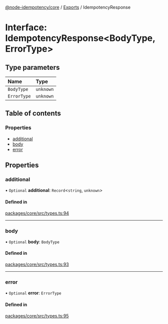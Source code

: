 [@node-idempotency/core](../README.md) / [Exports](../modules.md) / IdempotencyResponse

# Interface: IdempotencyResponse\<BodyType, ErrorType\>

## Type parameters

| Name        | Type      |
| :---------- | :-------- |
| `BodyType`  | `unknown` |
| `ErrorType` | `unknown` |

## Table of contents

### Properties

- [additional](IdempotencyResponse.md#additional)
- [body](IdempotencyResponse.md#body)
- [error](IdempotencyResponse.md#error)

## Properties

### additional

• `Optional` **additional**: `Record`\<`string`, `unknown`\>

#### Defined in

[packages/core/src/types.ts:94](https://github.com/mahendraHegde/idempotent-http/blob/7f08fdae1302a799af29559614eee1e2c94cb6f7/packages/core/src/types.ts#L94)

---

### body

• `Optional` **body**: `BodyType`

#### Defined in

[packages/core/src/types.ts:93](https://github.com/mahendraHegde/idempotent-http/blob/7f08fdae1302a799af29559614eee1e2c94cb6f7/packages/core/src/types.ts#L93)

---

### error

• `Optional` **error**: `ErrorType`

#### Defined in

[packages/core/src/types.ts:95](https://github.com/mahendraHegde/idempotent-http/blob/7f08fdae1302a799af29559614eee1e2c94cb6f7/packages/core/src/types.ts#L95)
